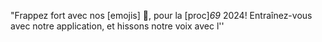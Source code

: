 "Frappez fort avec nos [emojis] 🥊, pour la [proc]_69_ 2024! Entraînez-vous avec notre application, et hissons notre voix avec l''